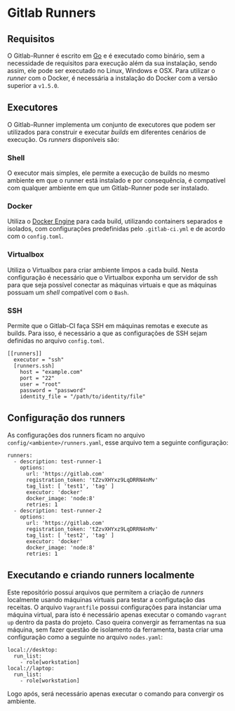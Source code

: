 # Gitlab Runners


## Requisitos

O Gitlab-Runner é escrito em [Go](https://golang.org/) e é executado como binário, sem a necessidade de requisitos para execução além da sua instalação, sendo assim, ele pode ser executado no Linux, Windows e OSX. Para utilizar o *runner* com o Docker, é necessária a instalação do Docker com a versão superior a `v1.5.0`.

## Executores

O Gitlab-Runner implementa um conjunto de executores que podem ser utilizados para construir e executar *builds* em diferentes cenários de execução. Os *runners* disponíveis são:

### Shell

O executor mais simples, ele permite a execução de builds no mesmo ambiente em que o runner está instalado e por consequência, é compatível com qualquer ambiente em que um Gitlab-Runner pode ser instalado.

### Docker

Utiliza o [Docker Engine](https://www.docker.com/products/docker-engine) para cada build, utilizando containers separados e isolados, com configurações predefinidas pelo `.gitlab-ci.yml` e de acordo com o `config.toml`.

### Virtualbox

Utiliza o Virtualbox para criar ambiente limpos a cada build. Nesta configuração é necessário que o Virtualbox exponha um servidor de ssh para que seja possível conectar as máquinas virtuais e que as máquinas possuam um *shell* compatível com o `Bash`.

### SSH

Permite que o Gitlab-CI faça SSH em máquinas remotas e execute as builds. Para isso, é necessário a que as configurações de SSH sejam definidas no arquivo `config.toml`.

```
[[runners]]
  executor = "ssh"
  [runners.ssh]
    host = "example.com"
    port = "22"
    user = "root"
    password = "password"
    identity_file = "/path/to/identity/file"

```


## Configuração dos runners

As configurações dos runners ficam no arquivo `config/<ambiente>/runners.yaml`, esse arquivo tem a seguinte configuração:

```
runners:
  - description: test-runner-1
    options:
      url: 'https://gitlab.com'
      registration_token: 'tZzvXHYxz9LqDRRN4nMv'
      tag_list: [ 'test1', 'tag' ]
      executor: 'docker'
      docker_image: 'node:8'
      retries: 1
  - description: test-runner-2
    options:
      url: 'https://gitlab.com'
      registration_token: 'tZzvXHYxz9LqDRRN4nMv'
      tag_list: [ 'test2', 'tag' ]
      executor: 'docker'
      docker_image: 'node:8'
      retries: 1

```

## Executando e criando runners localmente
Este repositório possui arquivos que permitem a criação de *runners* localmente usando máquinas virtuais para testar a configutação das receitas. O arquivo `Vagrantfile` possui configurações para instanciar uma máquina virtual, para isto é necessário apenas executar o comando `vagrant up` dentro da pasta do projeto. Caso queira convergir as ferramentas na sua máquina, sem fazer questão de isolamento da ferramenta, basta criar uma configuração como a seguinte no arquivo `nodes.yaml`:

```
local://desktop:
  run_list:
    - role[workstation]
local://laptop:
  run_list:
    - role[workstation]
```

Logo após, será necessário apenas executar o comando para convergir os ambiente.

